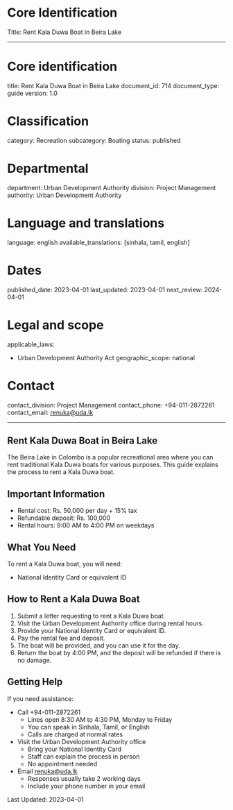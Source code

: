 # Core Identification
Title: Rent Kala Duwa Boat in Beira Lake

---
# Core identification
title: Rent Kala Duwa Boat in Beira Lake
document_id: 714
document_type: guide
version: 1.0

# Classification
category: Recreation
subcategory: Boating
status: published

# Departmental
department: Urban Development Authority
division: Project Management
authority: Urban Development Authority

# Language and translations
language: english
available_translations: [sinhala, tamil, english]

# Dates
published_date: 2023-04-01
last_updated: 2023-04-01
next_review: 2024-04-01

# Legal and scope
applicable_laws:
  - Urban Development Authority Act
geographic_scope: national

# Contact
contact_division: Project Management
contact_phone: +94-011-2872261
contact_email: renuka@uda.lk

---

## Rent Kala Duwa Boat in Beira Lake

The Beira Lake in Colombo is a popular recreational area where you can rent traditional Kala Duwa boats for various purposes. This guide explains the process to rent a Kala Duwa boat.

## Important Information

- Rental cost: Rs. 50,000 per day + 15% tax
- Refundable deposit: Rs. 100,000
- Rental hours: 9:00 AM to 4:00 PM on weekdays

## What You Need

To rent a Kala Duwa boat, you will need:
- National Identity Card or equivalent ID

## How to Rent a Kala Duwa Boat

1. Submit a letter requesting to rent a Kala Duwa boat.
2. Visit the Urban Development Authority office during rental hours.
3. Provide your National Identity Card or equivalent ID.
4. Pay the rental fee and deposit.
5. The boat will be provided, and you can use it for the day.
6. Return the boat by 4:00 PM, and the deposit will be refunded if there is no damage.

## Getting Help

If you need assistance:
- Call +94-011-2872261
    - Lines open 8:30 AM to 4:30 PM, Monday to Friday
    - You can speak in Sinhala, Tamil, or English
    - Calls are charged at normal rates
- Visit the Urban Development Authority office
    - Bring your National Identity Card
    - Staff can explain the process in person
    - No appointment needed
- Email renuka@uda.lk
    - Responses usually take 2 working days
    - Include your phone number in your email

Last Updated: 2023-04-01